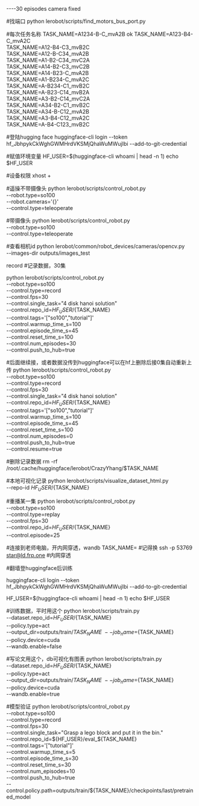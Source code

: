 ----30 episodes camera fixed


#找端口
python lerobot/scripts/find_motors_bus_port.py



#每次任务名称
TASK_NAME=A1234-B-C_mvA2B  ok
TASK_NAME=A123-B4-C_mvA2C  
TASK_NAME=A12-B4-C3_mvB2C  
TASK_NAME=A12-B-C34_mvA2B  
TASK_NAME=A1-B2-C34_mvC2A  
TASK_NAME=A14-B2-C3_mvC2B  
TASK_NAME=A14-B23-C_mvA2B  
TASK_NAME=A1-B234-C_mvA2C  
TASK_NAME=A-B234-C1_mvB2C  
TASK_NAME=A-B23-C14_mvB2A  
TASK_NAME=A3-B2-C14_mvC2A  
TASK_NAME=A34-B2-C1_mvB2C  
TASK_NAME=A34-B-C12_mvA2B  
TASK_NAME=A3-B4-C12_mvA2C  
TASK_NAME=A-B4-C123_mvB2C  

#登陆hugging face
huggingface-cli login --token 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 --add-to-git-credential

#赋值环境变量
HF_USER=$(huggingface-cli whoami | head -n 1)
echo $HF_USER


#设备权限
xhost +

#遥操不带摄像头
python lerobot/scripts/control_robot.py \
  --robot.type=so100 \
  --robot.cameras='{}' \
  --control.type=teleoperate

#带摄像头
python lerobot/scripts/control_robot.py \
  --robot.type=so100 \
  --control.type=teleoperate

#查看相机id
python lerobot/common/robot_devices/cameras/opencv.py \
  --images-dir outputs/images_test
















































record
#记录数据，30集

python lerobot/scripts/control_robot.py \
  --robot.type=so100 \
  --control.type=record \
  --control.fps=30 \
  --control.single_task="4 disk hanoi solution" \
  --control.repo_id=${HF_USER}/${TASK_NAME} \
  --control.tags='["so100","tutorial"]' \
  --control.warmup_time_s=100 \
  --control.episode_time_s=45 \
  --control.reset_time_s=100 \
  --control.num_episodes=30 \
  --control.push_to_hub=true

#后面继续接，或者数据没传到huggingface可以在hf上删除后接0集自动重新上传
python lerobot/scripts/control_robot.py \
  --robot.type=so100 \
  --control.type=record \
  --control.fps=30 \
  --control.single_task="4 disk hanoi solution" \
  --control.repo_id=${HF_USER}/${TASK_NAME} \
  --control.tags='["so100","tutorial"]' \
  --control.warmup_time_s=100 \
  --control.episode_time_s=45 \
  --control.reset_time_s=100 \
  --control.num_episodes=0 \
  --control.push_to_hub=true \
  --control.resume=true


#删除记录数据
  rm -rf /root/.cache/huggingface/lerobot/CrazyYhang/$TASK_NAME


#本地可视化记录
  python lerobot/scripts/visualize_dataset_html.py \
  --repo-id ${HF_USER}/${TASK_NAME}


#重播某一集
  python lerobot/scripts/control_robot.py \
  --robot.type=so100 \
  --control.type=replay \
  --control.fps=30 \
  --control.repo_id=${HF_USER}/${TASK_NAME} \
  --control.episode=25
































#连接到老师电脑，开内网穿透，wandb
TASK_NAME=  #记得换
ssh -p 53769 star@ld.frp.one    #内网穿透




#翻墙登huggingface后训练

huggingface-cli login --token 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 --add-to-git-credential

HF_USER=$(huggingface-cli whoami | head -n 1)
echo $HF_USER














#训练数据，平时用这个
python lerobot/scripts/train.py \
  --dataset.repo_id=${HF_USER}/${TASK_NAME} \
  --policy.type=act \
  --output_dir=outputs/train/${TASK_NAME} \
  --job_name=${TASK_NAME} \
  --policy.device=cuda \
  --wandb.enable=false

#写论文用这个，db可视化有图表
python lerobot/scripts/train.py \
  --dataset.repo_id=${HF_USER}/${TASK_NAME} \
  --policy.type=act \
  --output_dir=outputs/train/${TASK_NAME} \
  --job_name=${TASK_NAME} \
  --policy.device=cuda \
  --wandb.enable=true
























































#模型验证
  python lerobot/scripts/control_robot.py \
  --robot.type=so100 \
  --control.type=record \
  --control.fps=30 \
  --control.single_task="Grasp a lego block and put it in the bin." \
  --control.repo_id=${HF_USER}/eval_${TASK_NAME} \
  --control.tags='["tutorial"]' \
  --control.warmup_time_s=5 \
  --control.episode_time_s=30 \
  --control.reset_time_s=30 \
  --control.num_episodes=10 \
  --control.push_to_hub=true \
  --control.policy.path=outputs/train/${TASK_NAME}/checkpoints/last/pretrained_model